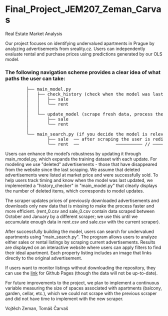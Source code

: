 # Final_Project_JEM207_Zeman_Carvas
Real Estate Market Analysis



Our project focuses on identifying undervalued apartments in Prague by analyzing advertisements from sreality.cz. Users can independently evaluate rental and purchase prices using predictions generated by our OLS model.


### The following navigation scheme provides a clear idea of ​​what paths the user can take:
<pre>
        ├── main_model.py
        │   ├── check_history (check when the model was last updated)
        │   │   ├── sale
        │   │   └── rent
        │   │ 
        │   └── update_model (scrape fresh data, process them and update the OLS model)
        │       ├── sale
        │       └── rent
        │      
        └── main_search.py (if you decide the model is relevant, you can start looking for undervalued apartments)
                ├── sale  ── after scraping the user is redirected to the well-organized website with built-in filter (<a href="https://vojtechzeman.github.io/Final_Project_JEM207_Zeman_Carvas/" title=https://vojtechzeman.github.io/Final_Project_JEM207_Zeman_Carvas/>Github pages</a>)
                └── rent  ──              ────────── // ──────────
</pre>

Users can enhance the model’s robustness by updating it through main_model.py, which expands the training dataset with each update. For modeling we use "deleted" advertisements - those that have disappeared from the website since the last scraping. We assume that deleted advertisements were listed at market price and were successfully sold. To help users track timing and know when the model was last updated, we implemented a "history_checker" in "main_model.py" that clearly displays the number of deleted items, which corresponds to model updates.

The scraper updates prices of previously downloaded advertisements and downloads only new data that is missing to make the process faster and more efficient. (rent_0.csv and sale_0.csv contain data scraped between October and January by a different scraper; we use this until we accumulate enough data in rent.csv and sale.csv with the current scraper).

After successfully building the model, users can search for undervalued apartments using "main_search.py". The program allows users to analyze either sales or rental listings by scraping current advertisements. Results are displayed on an interactive website where users can apply filters to find their ideal apartment. Each property listing includes an image that links directly to the original advertisement.

If users want to monitor listings without downloading the repository, they can use the <a href="https://vojtechzeman.github.io/Final_Project_JEM207_Zeman_Carvas/" title=https://vojtechzeman.github.io/Final_Project_JEM207_Zeman_Carvas/>link</a> for Github Pages (though the data will not be up-to-date).

For future improvements to the project, we plan to implement a continuous variable measuring the size of spaces associated with apartments (balcony, garden, cellar, etc.), which we could not scrape with the previous scraper and did not have time to implement with the new scraper.



Vojtěch Zeman, Tomáš Čarvaš


